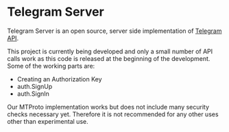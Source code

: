 # Telegram Server

Telegram Server is an open source, server side implementation of [Telegram API].

This project is currently being developed and only a small number of API calls work as this code is released at the beginning of the development. Some of the working parts are:

  - Creating an Authorization Key
  - auth.SignUp
  - auth.SignIn

Our MTProto implementation works but does not include many security checks necessary yet. Therefore it is not recommended for any other uses other than experimental use.

   [Telegram API]: <https://core.telegram.org/api>